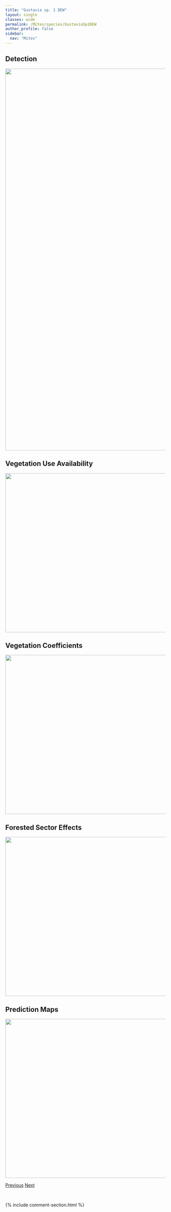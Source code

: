 ```yaml
---
title: "Gustavia sp. 1 DEW"
layout: single
classes: wide
permalink: /Mites/species/GustaviaSp1DEW
author_profile: false
sidebar:
  nav: "Mites"
---
```


<h2>Detection</h2>

<a href="https://drive.google.com/uc?export=view&id=1lnKxrqwvnSq2dH84ajpx1wbgJRGfFG9c">
<img src="https://drive.google.com/uc?export=view&id=1lnKxrqwvnSq2dH84ajpx1wbgJRGfFG9c" height = "1200" width = "800">
</a>


<h2>Vegetation Use Availability</h2>

<a href="https://drive.google.com/uc?export=view&id=1U_Ufcs7h7dRf_jf-aVEY8vwFzwkA0b0P">
<img src="https://drive.google.com/uc?export=view&id=1U_Ufcs7h7dRf_jf-aVEY8vwFzwkA0b0P" height = "500" width = "1000">
</a>


<h2>Vegetation Coefficients</h2>

<a href="https://drive.google.com/uc?export=view&id=1rXRbNZCjOfJGPa-e7VR026YhfAPKo_KT">
<img src="https://drive.google.com/uc?export=view&id=1rXRbNZCjOfJGPa-e7VR026YhfAPKo_KT" height = "500" width = "1000">
</a>


<h2>Forested Sector Effects</h2>

<a href="https://drive.google.com/uc?export=view&id=10e85sGtcIFbDwfc20K1ZmS_7HVx-KXHx">
<img src="https://drive.google.com/uc?export=view&id=10e85sGtcIFbDwfc20K1ZmS_7HVx-KXHx" height = "500" width = "1000">
</a>


<h2>Prediction Maps</h2>

<a href="https://drive.google.com/uc?export=view&id=1w2uYjzOCEfkjjQ90PJ4mQH8CDtomTzsG">
<img src="https://drive.google.com/uc?export=view&id=1w2uYjzOCEfkjjQ90PJ4mQH8CDtomTzsG" height = "500" width = "1000">
</a>


<a href="/DevelopmentWebsite/Mites/species/GehypochthoniusSp1LML" class="pagination--pager" title="Gehypochthonius sp. 1 LML">Previous</a> <a href="/DevelopmentWebsite/Mites/species/GymnodamaeusOrnatus" class="pagination--pager" title="Gymnodamaeus ornatus">Next</a>

<p>&nbsp;</p>

{% include comment-section.html %}
